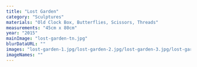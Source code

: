 ```yaml
---
title: "Lost Garden"
category: "Sculptures"
materials: "Old Clock Box, Butterflies, Scissors, Threads"
measurements: "45cm x 80cm"
year: "2015"
mainImage: "lost-garden-tn.jpg"
blurDataURL: ""
images: "lost-garden-1.jpg/lost-garden-2.jpg/lost-garden-3.jpg/lost-garden-4.jpg/lost-garden-5.jpg/lost-garden-6.jpg/lost-garden-7.jpg"
imageNames: ""
---
```

